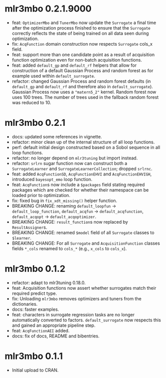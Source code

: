 # mlr3mbo 0.2.1.9000

* feat: `OptimizerMbo` and `TunerMbo` now update the `Surrogate` a final time after the optimization process finished to
        ensure that the `Surrogate` correctly reflects the state of being trained on all data seen during optimization.
* fix: `AcqFunction` domain construction now respects `Surrogate` cols_x field.
* feat: support more than one candidate point as a result of acquisition function optimization even for
        non-batch acquisition functions.
* feat: added `default_gp` and `default_rf` helpers that allow for construction of a default
        Gaussian Process and random forest as for example used within `default_surrogate`.
* refactor: changed Gaussian Process and random forest defaults (in `default_gp` and `default_rf` and therefore also in
            `default_surrogate`). Gaussian Process now uses a `"matern5_2"` kernel. Random forest now uses 100 trees.
            The number of trees used in the fallback random forest was reduced to 10.

# mlr3mbo 0.2.1

* docs: updated some references in vignette.
* refactor: minor clean up of the internal structure of all loop functions.
* perf: default initial design constructed based on a Sobol sequence in all loop functions.
* refactor: no longer depend on `mlr3tuning` but import instead.
* refactor: `srlrn` sugar function now can construct both a `SurrogateLearner` and
            `SurrogateLearnerCollection`; dropped `srlrnc`.
* feat: added `AcqFunctionSD`, `AcqFunctionEHVI` and `AcqFunctionEHVIGH`, introduced
        `bayesopt_emo` loop function.
* feat: `AcqFunction`s now include a `$packages` field stating required packages which are checked
        for whether their namespace can be loaded prior to optimization.
* fix: fixed bug in `fix_xdt_missing()` helper function.
* BREAKING CHANGE: renaming `default_loopfun` -> `default_loop_function`,
                   `default_acqfun` -> `default_acqfunction`,
                   `default_acqopt` -> `default_acqoptimizer`.
* BREAKING CHANGE: `result_function`s now replaced by `ResultAssigner`s.
* BREAKING CHANGE: renamed `$model` field of all `Surrogate` classes to `$learner`.
* BREAKING CHANGE: For all `Surrogate` and `AcquisitionFunction` classes fields `*_cols` renamed to
                   `cols_*` (e.g., `x_cols` to `cols_x`).

# mlr3mbo 0.1.2

* refactor: adapt to mlr3tuning 0.18.0.
* feat: Acquisition functions now assert whether surrogates match their required predict type.
* fix: Unloading `mlr3mbo` removes optimizers and tuners from the dictionaries.
* docs: faster examples.
* feat: characters in surrogate regression tasks are no longer automatically converted to factors.
        `default_surrogate` now respects this and gained an appropriate pipeline step.
* feat: `AcqFunctionAEI` added.
* docs: fix of docs, README and bibentries.

# mlr3mbo 0.1.1

* Initial upload to CRAN.

